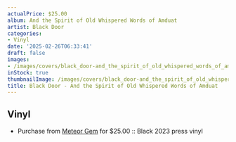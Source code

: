 ```yaml
---
actualPrice: $25.00
album: And the Spirit of Old Whispered Words of Amduat
artist: Black Door
categories:
- Vinyl
date: '2025-02-26T06:33:41'
draft: false
images:
- /images/covers/black_door-and_the_spirit_of_old_whispered_words_of_amduat.png
inStock: true
thumbnailImage: /images/covers/black_door-and_the_spirit_of_old_whispered_words_of_amduat-thumb.png
title: Black Door - And the Spirit of Old Whispered Words of Amduat
---
```


## Vinyl
* Purchase from [Meteor Gem](https://meteor-gem.com/products/black-door-and-the-spirit-of-old-whispered-words-of-amduat-lp) for $25.00 :: Black 2023 press vinyl
